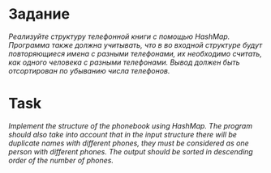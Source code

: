 # Задание
*Реализуйте структуру телефонной книги с помощью HashMap.
Программа также должна учитывать, что в во входной структуре будут повторяющиеся имена с разными телефонами, их необходимо считать, как одного человека с разными телефонами. Вывод должен быть отсортирован по убыванию числа телефонов.*

# Task
*Implement the structure of the phonebook using HashMap.
The program should also take into account that in the input structure there will be duplicate names with different phones, they must be considered as one person with different phones. The output should be sorted in descending order of the number of phones.*